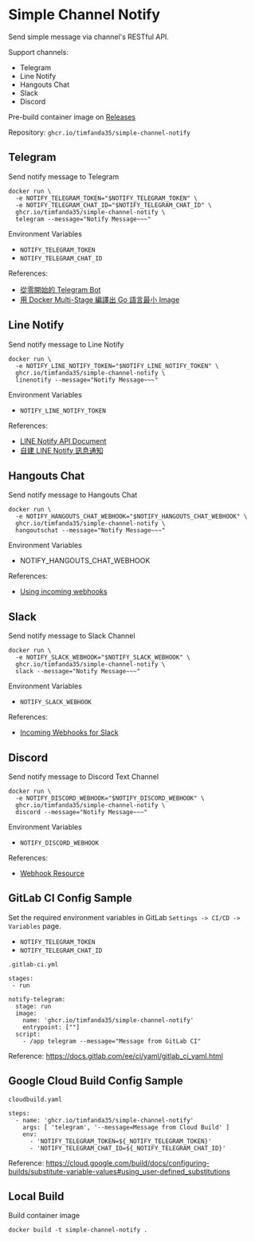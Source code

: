 # Simple Channel Notify

Send simple message via channel's RESTful API.

Support channels:
- Telegram
- Line Notify
- Hangouts Chat
- Slack
- Discord

Pre-build container image on [Releases](https://github.com/timfanda35/simple-channel-notify/pkgs/container/simple-channel-notify)

Repository: `ghcr.io/timfanda35/simple-channel-notify`

## Telegram

Send notify message to Telegram

```
docker run \
  -e NOTIFY_TELEGRAM_TOKEN="$NOTIFY_TELEGRAM_TOKEN" \
  -e NOTIFY_TELEGRAM_CHAT_ID="$NOTIFY_TELEGRAM_CHAT_ID" \
  ghcr.io/timfanda35/simple-channel-notify \
  telegram --message="Notify Message~~~"
```

Environment Variables
- `NOTIFY_TELEGRAM_TOKEN`
- `NOTIFY_TELEGRAM_CHAT_ID`

References:

- [從零開始的 Telegram Bot](https://blog.sean.taipei/2017/05/telegram-bot)
- [用 Docker Multi-Stage 編譯出 Go 語言最小 Image](https://blog.wu-boy.com/2017/04/build-minimal-docker-container-using-multi-stage-for-go-app/)

## Line Notify

Send notify message to Line Notify

```
docker run \
  -e NOTIFY_LINE_NOTIFY_TOKEN="$NOTIFY_LINE_NOTIFY_TOKEN" \
  ghcr.io/timfanda35/simple-channel-notify \
  linenotify --message="Notify Message~~~"
```

Environment Variables
- `NOTIFY_LINE_NOTIFY_TOKEN`

References:

- [LINE Notify API Document](https://notify-bot.line.me/doc/en/)
- [自建 LINE Notify 訊息通知](https://www.oxxostudio.tw/articles/201806/line-notify.html)

## Hangouts Chat

Send notify message to Hangouts Chat

```
docker run \
  -e NOTIFY_HANGOUTS_CHAT_WEBHOOK="$NOTIFY_HANGOUTS_CHAT_WEBHOOK" \
  ghcr.io/timfanda35/simple-channel-notify \
  hangoutschat --message="Notify Message~~~"
```

Environment Variables
- NOTIFY_HANGOUTS_CHAT_WEBHOOK

References:

- [Using incoming webhooks](https://developers.google.com/hangouts/chat/how-tos/webhooks)

## Slack

Send notify message to Slack Channel

```
docker run \
  -e NOTIFY_SLACK_WEBHOOK="$NOTIFY_SLACK_WEBHOOK" \
  ghcr.io/timfanda35/simple-channel-notify \
  slack --message="Notify Message~~~"
```

Environment Variables
- `NOTIFY_SLACK_WEBHOOK`

References:

- [Incoming Webhooks for Slack](https://slack.com/intl/en-tw/help/articles/115005265063-Incoming-Webhooks-for-Slack)

## Discord

Send notify message to Discord Text Channel

```
docker run \
  -e NOTIFY_DISCORD_WEBHOOK="$NOTIFY_DISCORD_WEBHOOK" \
  ghcr.io/timfanda35/simple-channel-notify \
  discord --message="Notify Message~~~"
```

Environment Variables
- `NOTIFY_DISCORD_WEBHOOK`

References:

- [Webhook Resource](https://discord.com/developers/docs/resources/webhook#execute-webhook)

## GitLab CI Config Sample

Set the required environment variables in GitLab `Settings -> CI/CD -> Variables` page.

- `NOTIFY_TELEGRAM_TOKEN`
- `NOTIFY_TELEGRAM_CHAT_ID`

`.gitlab-ci.yml`

```
stages:
 - run

notify-telegram:
  stage: run
  image:
    name: 'ghcr.io/timfanda35/simple-channel-notify'
    entrypoint: [""]
  script:
    - /app telegram --message="Message from GitLab CI"
```

Reference:
https://docs.gitlab.com/ee/ci/yaml/gitlab_ci_yaml.html

## Google Cloud Build Config Sample

`cloudbuild.yaml`

```
steps:
  - name: 'ghcr.io/timfanda35/simple-channel-notify'
    args: [ 'telegram', '--message=Message from Cloud Build' ]
    env:
      - 'NOTIFY_TELEGRAM_TOKEN=${_NOTIFY_TELEGRAM_TOKEN}'
      - 'NOTIFY_TELEGRAM_CHAT_ID=${_NOTIFY_TELEGRAM_CHAT_ID}'
```

Reference:
https://cloud.google.com/build/docs/configuring-builds/substitute-variable-values#using_user-defined_substitutions

## Local Build

Build container image

```
docker build -t simple-channel-notify .
```
